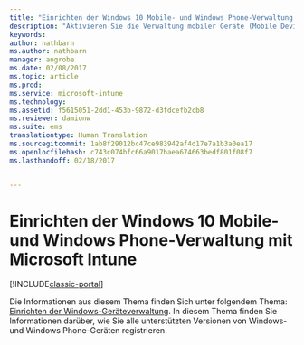 ```yaml
---
title: "Einrichten der Windows 10 Mobile- und Windows Phone-Verwaltung | Microsoft-Dokumentation"
description: "Aktivieren Sie die Verwaltung mobiler Geräte (Mobile Device Management, MDM) für Windows 10 Mobile- oder Windows Phone-Geräte mit Microsoft Intune."
keywords: 
author: nathbarn
ms.author: nathbarn
manager: angrobe
ms.date: 02/08/2017
ms.topic: article
ms.prod: 
ms.service: microsoft-intune
ms.technology: 
ms.assetid: f5615051-2dd1-453b-9872-d3fdcefb2cb8
ms.reviewer: damionw
ms.suite: ems
translationtype: Human Translation
ms.sourcegitcommit: 1ab8f29012bc47ce983942af4d17e7a1b3a0ea17
ms.openlocfilehash: c743c074bfc66a9017baea674663bedf801f08f7
ms.lasthandoff: 02/18/2017


---
```



# <a name="set-up-windows-phone-and-windows-10-mobile-management-with-microsoft-intune"></a>Einrichten der Windows 10 Mobile- und Windows Phone-Verwaltung mit Microsoft Intune

[!INCLUDE[classic-portal](../includes/classic-portal.md)]

Die Informationen aus diesem Thema finden Sich unter folgendem Thema: [Einrichten der Windows-Geräteverwaltung](set-up-windows-device-management-with-microsoft-intune.md). In diesem Thema finden Sie Informationen darüber, wie Sie alle unterstützten Versionen von Windows- und Windows Phone-Geräten registrieren.
